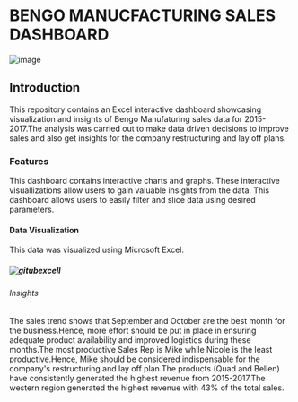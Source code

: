 
# BENGO MANUCFACTURING SALES DASHBOARD
![image](https://github.com/Adesewafunmi/Microsoft-Excel-Project/assets/138725475/6a4d6af3-8bc8-452d-aed2-8c085a256d86)


## Introduction
This repository contains an Excel interactive dashboard showcasing visualization and insights of Bengo Manufaturing sales data for 2015-2017.The analysis was carried out to make data driven decisions to improve sales and also get insights for the company restructuring and lay off plans.
### Features
This dashboard contains interactive charts and graphs.
These interactive visuallizations allow users to gain valuable insights from the data.
This dashboard allows users to easily filter and slice data using desired parameters.
#### Data Visualization

This data was visualized using Microsoft Excel.
##### ![gitubexcell](https://github.com/Adesewafunmi/Microsoft-Excel-Project/assets/138725475/bce0e508-6e16-49ca-ac24-e1de4aa974c1)


###### Insights
The sales trend shows that September and October are the best month for the business.Hence, more effort should be put in place in ensuring adequate product availability and improved logistics during these months.The most productive Sales Rep is Mike while Nicole is the least productive.Hence, Mike should be considered indispensable for the company's restructuring and lay off plan.The products (Quad and Bellen) have consistently generated the highest revenue from 2015-2017.The western region generated the highest revenue with 43% of the total sales.

